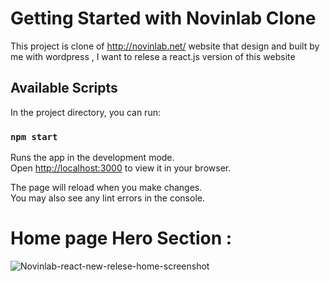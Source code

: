 # Getting Started with Novinlab Clone

This project is clone of http://novinlab.net/ website that design and built by me with wordpress , I want to relese a react.js version of this website

## Available Scripts

In the project directory, you can run:

### `npm start`

Runs the app in the development mode.\
Open [http://localhost:3000](http://localhost:3000) to view it in your browser.

The page will reload when you make changes.\
You may also see any lint errors in the console.

# Home page Hero Section : 



![Novinlab-react-new-relese-home-screenshot](https://user-images.githubusercontent.com/61544097/181951931-9ea5c266-c026-488c-a27e-ef13a601ea6c.png)
